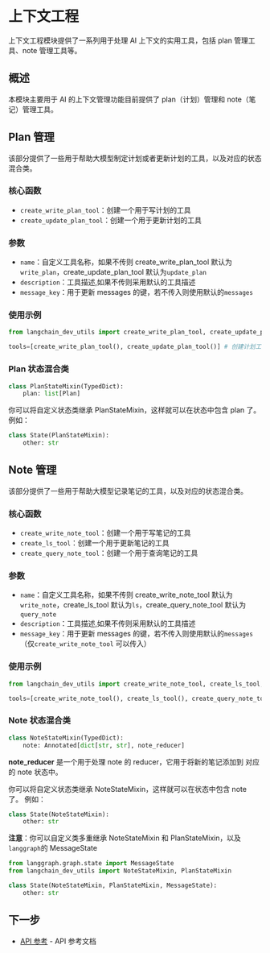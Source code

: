 # 上下文工程

上下文工程模块提供了一系列用于处理 AI 上下文的实用工具，包括 plan 管理工具、note 管理工具等。

## 概述

本模块主要用于 AI 的上下文管理功能目前提供了 plan（计划）管理和 note（笔记）管理工具。

## Plan 管理

该部分提供了一些用于帮助大模型制定计划或者更新计划的工具，以及对应的状态混合类。

### 核心函数

- `create_write_plan_tool`：创建一个用于写计划的工具
- `create_update_plan_tool`：创建一个用于更新计划的工具

### 参数

- `name`：自定义工具名称，如果不传则 create_write_plan_tool 默认为`write_plan`，create_update_plan_tool 默认为`update_plan`
- `description`：工具描述,如果不传则采用默认的工具描述
- `message_key`：用于更新 messages 的键，若不传入则使用默认的`messages`

### 使用示例

```python
from langchain_dev_utils import create_write_plan_tool, create_update_plan_tool

tools=[create_write_plan_tool(), create_update_plan_tool()] # 创建计划工具
```

### Plan 状态混合类

```python
class PlanStateMixin(TypedDict):
    plan: list[Plan]
```

你可以将自定义状态类继承 PlanStateMixin，这样就可以在状态中包含 plan 了。
例如：

```python
class State(PlanStateMixin):
    other: str
```

## Note 管理

该部分提供了一些用于帮助大模型记录笔记的工具，以及对应的状态混合类。

### 核心函数

- `create_write_note_tool`：创建一个用于写笔记的工具
- `create_ls_tool`：创建一个用于更新笔记的工具
- `create_query_note_tool`：创建一个用于查询笔记的工具

### 参数

- `name`：自定义工具名称，如果不传则 create_write_note_tool 默认为`write_note`，create_ls_tool 默认为`ls`，create_query_note_tool 默认为`query_note`
- `description`：工具描述,如果不传则采用默认的工具描述
- `message_key`：用于更新 messages 的键，若不传入则使用默认的`messages` （仅`create_write_note_tool` 可以传入）

### 使用示例

```python
from langchain_dev_utils import create_write_note_tool, create_ls_tool, create_query_note_tool

tools=[create_write_note_tool(), create_ls_tool(), create_query_note_tool()] # 创建笔记工具
```

### Note 状态混合类

```python
class NoteStateMixin(TypedDict):
    note: Annotated[dict[str, str], note_reducer]
```

**note_reducer** 是一个用于处理 note 的 reducer，它用于将新的笔记添加到 对应的 note 状态中。

你可以将自定义状态类继承 NoteStateMixin，这样就可以在状态中包含 note 了。
例如：

```python
class State(NoteStateMixin):
    other: str
```

**注意**：你可以自定义类多重继承 NoteStateMixin 和 PlanStateMixin，以及`langgraph`的 MessageState

```python
from langgraph.graph.state import MessageState
from langchain_dev_utils import NoteStateMixin, PlanStateMixin

class State(NoteStateMixin, PlanStateMixin, MessageState):
    other: str
```

## 下一步

- [API 参考](./api-reference.md) - API 参考文档
